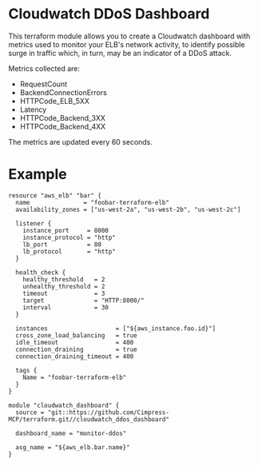 # Cloudwatch DDoS Dashboard
This terraform module allows you to create a Cloudwatch dashboard with metrics used to monitor your ELB's network activity, to identify possible surge in traffic which, in turn, may be an indicator of a DDoS attack.

Metrics collected are:
* RequestCount
* BackendConnectionErrors
* HTTPCode_ELB_5XX
* Latency
* HTTPCode_Backend_3XX
* HTTPCode_Backend_4XX

The metrics are updated every 60 seconds.

# Example

```
resource "aws_elb" "bar" {
  name               = "foobar-terraform-elb"
  availability_zones = ["us-west-2a", "us-west-2b", "us-west-2c"]

  listener {
    instance_port     = 8000
    instance_protocol = "http"
    lb_port           = 80
    lb_protocol       = "http"
  }

  health_check {
    healthy_threshold   = 2
    unhealthy_threshold = 2
    timeout             = 3
    target              = "HTTP:8000/"
    interval            = 30
  }

  instances                   = ["${aws_instance.foo.id}"]
  cross_zone_load_balancing   = true
  idle_timeout                = 400
  connection_draining         = true
  connection_draining_timeout = 400

  tags {
    Name = "foobar-terraform-elb"
  }
}

module "cloudwatch_dashboard" {
  source = "git::https://github.com/Cimpress-MCP/terraform.git//cloudwatch_ddos_dashboard"

  dashboard_name = "monitor-ddos"

  asg_name = "${aws_elb.bar.name}"
}
```
